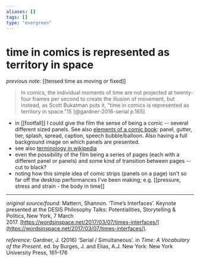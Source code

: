 ```yaml
---
aliases: []
tags: []
type: "evergreen"
---
```


# time in comics is represented as territory in space

_previous note:_ [[tensed time as moving or fixed]]

> In comics, the individual moments of time are not projected at twenty-four frames per second to create the illusion of movement, but instead, as Scott Bukatman puts it, “time in comics is represented as territory in space.”15 [@gardner-2016-serial p.165]

- in [[footfall]] I could give the film the sense of being a comic -- several different sized panels. See also [elements of a comic book](https://www.masterclass.com/articles/how-to-create-a-comic-book-step-by-step-guide-for-making-your-own-comics#what-are-the-elements-of-a-good-comic-book): panel, gutter, tier, splash, spread, caption, speech bubble/balloon. Also having a full background image on which panels are presented. 
- see also [terminology in wikipedia](https://en.wikipedia.org/wiki/Glossary_of_comics_terminology)
- even the possibility of the film being a series of pages (each with a different panel or panels) and some kind of transition between pages -- cut to black?
- noting how this simple idea of comic strips (panels on a page) isn't so far off the desktop performances I've been making; e.g. [[pressure, stress and strain - the body in time]]

---

_original source/found:_ Mattern, Shannon. ‘Time’s Interfaces’. Keynote presented at the DESIS Philosophy Talks: Potentialities, Storytelling & Politics, New York, 7 March 2017. [https://wordsinspace.net/2017/03/07/times-interfaces/](https://wordsinspace.net/2017/03/07/times-interfaces/).

_reference:_ Gardner, J. (2016) ‘Serial / Simultaneous’. in _Time: A Vocabulary of the Present_. ed. by Burges, J. and Elias, A.J. New York: New York University Press, 161–176




